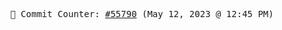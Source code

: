 <p align="center">
    <samp>
        📮 Commit Counter: <a href="https://github.com/Javascript-void0/Javascript-void0/commits/main">#55790</a> (May 12, 2023 @ 12:45 PM)
    </samp>
</p>